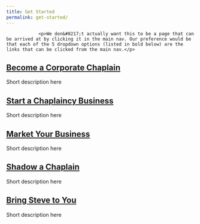 ```yaml
---
title: Get Started
permalink: get-started/
---
```

				<p>We don&#8217;t actually want this to be a page that can be arrived at by clicking it in the main nav. Our preference would be that each of the 5 dropdown options (listed in bold below) are the links that can be clicked from the main nav.</p>
<h2><a title="Become a Corporate Chaplain" href="become-a-corporate-chaplain/">Become a Corporate Chaplain</a></h2>
<p>Short description here</p>
<h2><a title="Start a Chaplaincy Business" href="http://www.corpchaps.com/get-started/start-a-chaplaincy-business/">Start a Chaplaincy Business</a></h2>
<p>Short description here</p>
<h2><a title="Market Your Business" href="http://www.corpchaps.com/get-started/market-your-business/">Market Your Business</a></h2>
<p>Short description here</p>
<h2><a title="Shadow a Chaplain" href="http://www.corpchaps.com/get-started/shadow-a-chaplain/">Shadow a Chaplain</a></h2>
<p>Short description here</p>
<h2><a title="Bring Steve to You" href="http://www.corpchaps.com/get-started/bring-steve-to-you/">Bring Steve to You</a></h2>
<p>Short description here</p>
